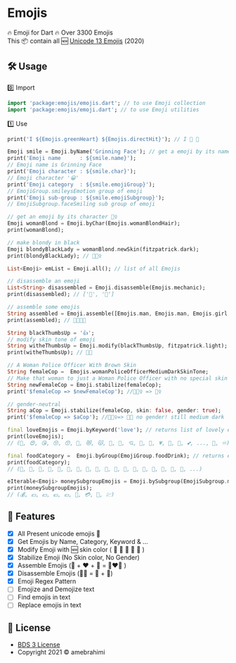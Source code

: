 # Emojis 

🔥 Emoji for Dart 🔥 Over 3300 Emojis <br> 
This 📦 contain all 🆕 [Unicode 13 Emojis](https://unicode.org/emoji/charts) (2️0️2️0️) 

## 🛠️ Usage
0️⃣ Import
```dart
import 'package:emojis/emojis.dart'; // to use Emoji collection
import 'package:emojis/emoji.dart'; // to use Emoji utilities
```
1️⃣ Use
```dart
print('I ${Emojis.greenHeart} ${Emojis.directHit}'); // I 💚 🎯

Emoji smile = Emoji.byName('Grinning Face'); // get a emoji by its name
print('Emoji name      : ${smile.name}');
// Emoji name is Grinning Face
print('Emoji character : ${smile.char}');
// Emoji character '😀'
print('Emoji category  : ${smile.emojiGroup}');
// EmojiGroup.smileysEmotion group of emoji
print('Emoji sub-group : ${smile.emojiSubgroup}');
// EmojiSubgroup.faceSmiling sub group of emoji

// get an emoji by its character 👱‍♀️
Emoji womanBlond = Emoji.byChar(Emojis.womanBlondHair); 
print(womanBlond);

// make blondy in black
Emoji blondyBlackLady = womanBlond.newSkin(fitzpatrick.dark); 
print(blondyBlackLady); // 👱🏿‍♀️

List<Emoji> emList = Emoji.all(); // list of all Emojis

// disassemble an emoji
List<String> disassembled = Emoji.disassemble(Emojis.mechanic); 
print(disassembled); // ['🔧', '🧑']

// assemble some emojis
String assembled = Emoji.assemble([Emojis.man, Emojis.man, Emojis.girl, Emojis.boy]);
print(assembled); // 👨‍👨‍👧‍👦️

String blackThumbsUp = '👍';
// modify skin tone of emoji
String witheThumbsUp = Emoji.modify(blackThumbsUp, fitzpatrick.light); 
print(witheThumbsUp); // 👍🏻

// A Woman Police Officer With Brown Skin
String femaleCop =  Emojis.womanPoliceOfficerMediumDarkSkinTone;
// Make that woman to just a Woman Police Officer with no special skin color
String newFemaleCop = Emoji.stabilize(femaleCop);
print('$femaleCop => $newFemaleCop'); //👮🏾‍♀️ => 👮‍♀️ 

// gender-neutral
String aCop = Emoji.stabilize(femaleCop, skin: false, gender: true);
print('$femaleCop => $aCop'); //👮🏾‍♀️=> 👮🏾 no gender! still medium dark

final loveEmojis = Emoji.byKeyword('love'); // returns list of lovely emojis :)
print(loveEmojis);
// (🥰, 😍, 😘, 😚, 😙, 🤗, 😻, 😽, 💋, 💌, 💘, 💝, 💖, 💗, 💓, 💞, 💕, ..., 💄, ♾)

final foodCategory =  Emoji.byGroup(EmojiGroup.foodDrink); // returns emojis in Food and Drink group
print(foodCategory);
// (🍇, 🍈, 🍉, 🍊, 🍋, 🍌, 🍍, 🥭, 🍎, 🍏, 🍐, 🍑, 🍒, 🍓, 🥝, 🍅, 🥥, 🥑, ...)

eIterable<Emoji> moneySubgroupEmojis = Emoji.bySubgroup(EmojiSubgroup.money); // returns emojis in Money subgroup
print(moneySubgroupEmojis);
// (💰, 💴, 💵, 💶, 💷, 💸, 💳, 🧾, 💹)
```

## 🚀 Features
- [x] All Present unicode emojis 💯
- [x] Get Emojis by Name, Category, Keyword & ...
- [x] Modify Emoji with 🆕 skin color ( 🏻 🏼 🏽 🏾 🏿 )
- [x] Stabilize Emoji (No Skin color, No Gender)
- [X] Assemble Emojis (👩 + ❤ + 👩  = 👩‍❤️‍👩 )
- [x] Disassemble Emojis (👨‍🔧 = 🔧 + 🧑)
- [x] Emoji Regex Pattern
- [ ] Emojize and Demojize text
- [ ] Find emojis in text
- [ ] Replace emojis in text

## 📄 License
* [BDS 3 License](https://opensource.org/licenses/BSD-3-Clause)
* Copyright 2021 © amebrahimi